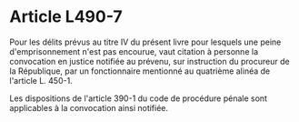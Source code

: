 # Article L490-7

Pour les délits prévus au titre IV du présent livre pour lesquels une peine d'emprisonnement n'est pas encourue, vaut citation à personne la convocation en justice notifiée au prévenu, sur instruction du procureur de la République, par un fonctionnaire mentionné au quatrième alinéa de l'article L. 450-1.

Les dispositions de l'article 390-1 du code de procédure pénale sont applicables à la convocation ainsi notifiée.
